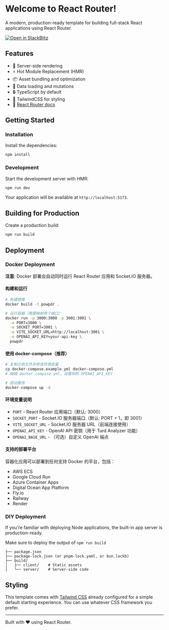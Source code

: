 # Welcome to React Router!

A modern, production-ready template for building full-stack React applications using React Router.

[![Open in StackBlitz](https://developer.stackblitz.com/img/open_in_stackblitz.svg)](https://stackblitz.com/github/remix-run/react-router-templates/tree/main/default)

## Features

- 🚀 Server-side rendering
- ⚡️ Hot Module Replacement (HMR)
- 📦 Asset bundling and optimization
- 🔄 Data loading and mutations
- 🔒 TypeScript by default
- 🎉 TailwindCSS for styling
- 📖 [React Router docs](https://reactrouter.com/)

## Getting Started

### Installation

Install the dependencies:

```bash
npm install
```

### Development

Start the development server with HMR:

```bash
npm run dev
```

Your application will be available at `http://localhost:5173`.

## Building for Production

Create a production build:

```bash
npm run build
```

## Deployment

### Docker Deployment

**注意**: Docker 部署会自动同时运行 React Router 应用和 Socket.IO 服务器。

#### 构建和运行

```bash
# 构建镜像
docker build -t powpdr .

# 运行容器（需要映射两个端口）
docker run -p 3000:3000 -p 3001:3001 \
  -e PORT=3000 \
  -e SOCKET_PORT=3001 \
  -e VITE_SOCKET_URL=http://localhost:3001 \
  -e OPENAI_API_KEY=your-api-key \
  powpdr
```

#### 使用 docker-compose（推荐）

```bash
# 复制示例文件并修改环境变量
cp docker-compose.example.yml docker-compose.yml
# 编辑 docker-compose.yml，设置你的 OPENAI_API_KEY

# 启动服务
docker-compose up -d
```

#### 环境变量说明

- `PORT` - React Router 应用端口（默认: 3000）
- `SOCKET_PORT` - Socket.IO 服务器端口（默认: PORT + 1，即 3001）
- `VITE_SOCKET_URL` - Socket.IO 服务器 URL（前端连接使用）
- `OPENAI_API_KEY` - OpenAI API 密钥（用于 Turd Analyzer 功能）
- `OPENAI_BASE_URL` - （可选）自定义 OpenAI 端点

#### 支持的部署平台

容器化应用可以部署到任何支持 Docker 的平台，包括：

- AWS ECS
- Google Cloud Run
- Azure Container Apps
- Digital Ocean App Platform
- Fly.io
- Railway
- Render

### DIY Deployment

If you're familiar with deploying Node applications, the built-in app server is production-ready.

Make sure to deploy the output of `npm run build`

```
├── package.json
├── package-lock.json (or pnpm-lock.yaml, or bun.lockb)
├── build/
│   ├── client/    # Static assets
│   └── server/    # Server-side code
```

## Styling

This template comes with [Tailwind CSS](https://tailwindcss.com/) already configured for a simple default starting experience. You can use whatever CSS framework you prefer.

---

Built with ❤️ using React Router.
